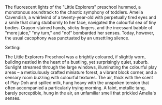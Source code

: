 The fluorescent lights of the "Little Explorers" preschool hummed, a monotonous soundtrack to the chaotic symphony of toddlers.  Amelia Cavendish, a whirlwind of a twenty-year-old with perpetually tired eyes and a smile that clung stubbornly to her face, navigated the colourful sea of tiny bodies.  Crayon-stained hands, sticky fingers, and the incessant babble of "more juice," "my turn," and "no!" bombarded her senses.  Today, however, the usual cacophony was punctuated by an unsettling silence.

Setting:

The Little Explorers Preschool was a brightly coloured, if slightly worn, building nestled in the heart of a bustling, yet surprisingly quiet, suburb.  Sunlight streamed through the large windows, illuminating the colourful play areas – a meticulously crafted miniature forest, a vibrant block corner, and a sensory room buzzing with colourful textures.  The air, thick with the scent of Play-Doh and spilled milk, hung heavy with the unspoken tension that often accompanied a particularly trying morning.  A faint, metallic tang, barely perceptible, hung in the air, an unfamiliar smell that prickled Amelia's senses.
